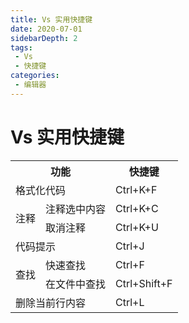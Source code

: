 ```yaml
---
title: Vs 实用快捷键
date: 2020-07-01
sidebarDepth: 2
tags:
 - Vs
 - 快捷键
categories:
 - 编辑器
---
```


# Vs 实用快捷键

<table>
<tr>
<th colspan='2'>功能</th>
<th>快捷键</th>
</tr>
<tr>
<td colspan='2'>格式化代码</td>
<td>Ctrl+K+F</td>
<tr >
</tr>
<td rowspan='2'>注释</td>
<td>注释选中内容</td>
<td>Ctrl+K+C</td>
</tr>
<tr>
<td>取消注释</td>
<td>Ctrl+K+U</td>
</tr>
<tr>
<td colspan='2'>代码提示</td>
<td>Ctrl+J</td>
</tr>
<tr>
<td rowspan='2'>查找</td>
<td>快速查找</td>
<td>Ctrl+F</td>
</tr>
<tr>
<td>在文件中查找</td>
<td>Ctrl+Shift+F</td>
</tr>
<tr>
<td colspan='2'>删除当前行内容</td>
<td>Ctrl+L</td>
</tr>
</table>